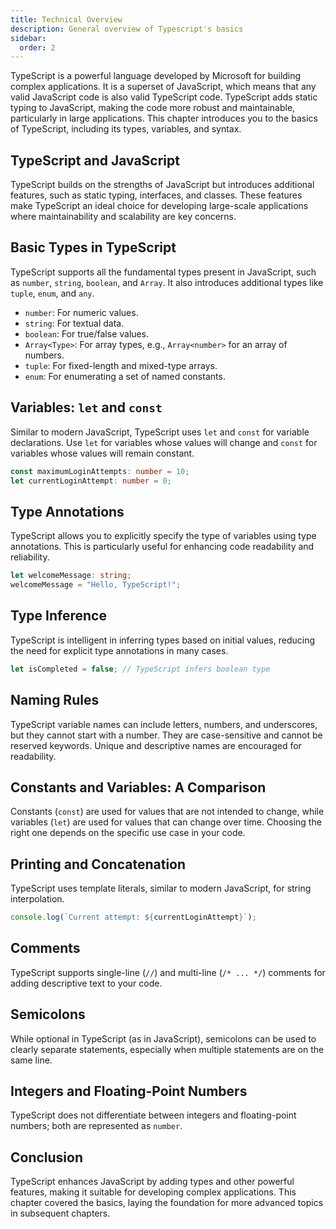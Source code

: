 ```yaml
---
title: Technical Overview
description: General overview of Typescript's basics
sidebar:
  order: 2
---
```


TypeScript is a powerful language developed by Microsoft for building complex applications. It is a superset of JavaScript, which means that any valid JavaScript code is also valid TypeScript code. TypeScript adds static typing to JavaScript, making the code more robust and maintainable, particularly in large applications. This chapter introduces you to the basics of TypeScript, including its types, variables, and syntax.

## TypeScript and JavaScript

TypeScript builds on the strengths of JavaScript but introduces additional features, such as static typing, interfaces, and classes. These features make TypeScript an ideal choice for developing large-scale applications where maintainability and scalability are key concerns.

## Basic Types in TypeScript

TypeScript supports all the fundamental types present in JavaScript, such as `number`, `string`, `boolean`, and `Array`. It also introduces additional types like `tuple`, `enum`, and `any`.

- `number`: For numeric values.
- `string`: For textual data.
- `boolean`: For true/false values.
- `Array<Type>`: For array types, e.g., `Array<number>` for an array of numbers.
- `tuple`: For fixed-length and mixed-type arrays.
- `enum`: For enumerating a set of named constants.

## Variables: `let` and `const`

Similar to modern JavaScript, TypeScript uses `let` and `const` for variable declarations. Use `let` for variables whose values will change and `const` for variables whose values will remain constant.

```typescript
const maximumLoginAttempts: number = 10;
let currentLoginAttempt: number = 0;
```

## Type Annotations

TypeScript allows you to explicitly specify the type of variables using type annotations. This is particularly useful for enhancing code readability and reliability.

```typescript
let welcomeMessage: string;
welcomeMessage = "Hello, TypeScript!";
```

## Type Inference

TypeScript is intelligent in inferring types based on initial values, reducing the need for explicit type annotations in many cases.

```typescript
let isCompleted = false; // TypeScript infers boolean type
```

## Naming Rules

TypeScript variable names can include letters, numbers, and underscores, but they cannot start with a number. They are case-sensitive and cannot be reserved keywords. Unique and descriptive names are encouraged for readability.

## Constants and Variables: A Comparison

Constants (`const`) are used for values that are not intended to change, while variables (`let`) are used for values that can change over time. Choosing the right one depends on the specific use case in your code.

## Printing and Concatenation

TypeScript uses template literals, similar to modern JavaScript, for string interpolation.

```typescript
console.log(`Current attempt: ${currentLoginAttempt}`);
```

## Comments

TypeScript supports single-line (`//`) and multi-line (`/* ... */`) comments for adding descriptive text to your code.

## Semicolons

While optional in TypeScript (as in JavaScript), semicolons can be used to clearly separate statements, especially when multiple statements are on the same line.

## Integers and Floating-Point Numbers

TypeScript does not differentiate between integers and floating-point numbers; both are represented as `number`.

## Conclusion

TypeScript enhances JavaScript by adding types and other powerful features, making it suitable for developing complex applications. This chapter covered the basics, laying the foundation for more advanced topics in subsequent chapters.
